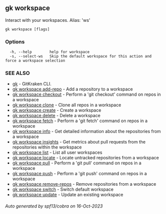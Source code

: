 ## gk workspace

Interact with your workspaces. Alias: 'ws'

```
gk workspace [flags]
```

### Options

```
  -h, --help        help for workspace
  -s, --select-ws   Skip the default workspace for this action and force a workspace selection
```

### SEE ALSO

* [gk](gk.md)	 - GitKraken CLI.
* [gk workspace add-repo](gk_workspace_add-repo.md)	 - Add a repository to a workspace
* [gk workspace checkout](gk_workspace_checkout.md)	 - Perform a 'git checkout' command on repos in a workspace
* [gk workspace clone](gk_workspace_clone.md)	 - Clone all repos in a workspace
* [gk workspace create](gk_workspace_create.md)	 - Create a workspace
* [gk workspace delete](gk_workspace_delete.md)	 - Delete a workspace
* [gk workspace fetch](gk_workspace_fetch.md)	 - Perform a 'git fetch' command on repos in a workspace
* [gk workspace info](gk_workspace_info.md)	 - Get detailed information about the repositories from a workspace
* [gk workspace insights](gk_workspace_insights.md)	 - Get metrics about pull requests from the repositories within the workspace
* [gk workspace list](gk_workspace_list.md)	 - List all user workspaces
* [gk workspace locate](gk_workspace_locate.md)	 - Locate untracked repositories from a workspace
* [gk workspace pull](gk_workspace_pull.md)	 - Perform a 'git pull' command on repos in a workspace
* [gk workspace push](gk_workspace_push.md)	 - Perform a 'git push' command on repos in a workspace
* [gk workspace remove-repos](gk_workspace_remove-repos.md)	 - Remove repositories from a workspace
* [gk workspace switch](gk_workspace_switch.md)	 - Switch default workspace
* [gk workspace update](gk_workspace_update.md)	 - Update an existing workspace

###### Auto generated by spf13/cobra on 16-Oct-2023

